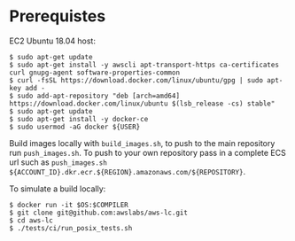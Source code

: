 # Prerequistes
EC2 Ubuntu 18.04 host:
```
$ sudo apt-get update
$ sudo apt-get install -y awscli apt-transport-https ca-certificates curl gnupg-agent software-properties-common
$ curl -fsSL https://download.docker.com/linux/ubuntu/gpg | sudo apt-key add -
$ sudo add-apt-repository "deb [arch=amd64] https://download.docker.com/linux/ubuntu $(lsb_release -cs) stable"
$ sudo apt-get update
$ sudo apt-get install -y docker-ce
$ sudo usermod -aG docker ${USER}
```

Build images locally with `build_images.sh`, to push to the main repository run
`push_images.sh`. To push to your own repository pass in a complete ECS url such
as `push_images.sh ${ACCOUNT_ID}.dkr.ecr.${REGION}.amazonaws.com/${REPOSITORY}`.

To simulate a build locally: 
```
$ docker run -it $OS:$COMPILER
$ git clone git@github.com:awslabs/aws-lc.git
$ cd aws-lc
$ ./tests/ci/run_posix_tests.sh
```